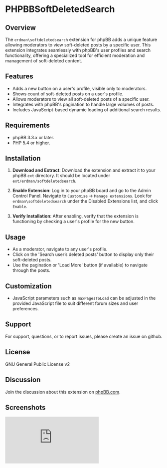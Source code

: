 # PHPBBSoftDeletedSearch

## Overview

The `erdman\softdeletedsearch` extension for phpBB adds a unique feature allowing moderators to view soft-deleted posts by a specific user. This extension integrates seamlessly with phpBB's user profiles and search functionality, offering a specialized tool for efficient moderation and management of soft-deleted content.

## Features

- Adds a new button on a user's profile, visible only to moderators.
- Shows count of soft-deleted posts on a user's profile.
- Allows moderators to view all soft-deleted posts of a specific user.
- Integrates with phpBB's pagination to handle large volumes of posts.
- Includes JavaScript-based dynamic loading of additional search results.

## Requirements

- phpBB 3.3.x or later.
- PHP 5.4 or higher.

## Installation

1. **Download and Extract**: Download the extension and extract it to your phpBB `ext` directory. It should be located under `ext/erdman/softdeletedsearch`.

2. **Enable Extension**: Log in to your phpBB board and go to the Admin Control Panel. Navigate to `Customise` -> `Manage extensions`. Look for `erdman\softdeletedsearch` under the Disabled Extensions list, and click `Enable`.

3. **Verify Installation**: After enabling, verify that the extension is functioning by checking a user's profile for the new button.

## Usage

- As a moderator, navigate to any user's profile.
- Click on the 'Search user’s deleted posts' button to display only their soft-deleted posts.
- Use the pagination or 'Load More' button (if available) to navigate through the posts.

## Customization

- JavaScript parameters such as `maxPagesToLoad` can be adjusted in the provided JavaScript file to suit different forum sizes and user preferences.

## Support

For support, questions, or to report issues, please create an issue on github.

## License

GNU General Public License v2 

## Discussion

Join the discussion about this extension on [phpBB.com](https://www.phpbb.com/community/viewtopic.php?p=15983314#p15983314).

## Screenshots

![PHPBBSoftDeletedSearch Screenshot](https://www.phpbb.com/community/download/file.php?id=277222&mode=view)
